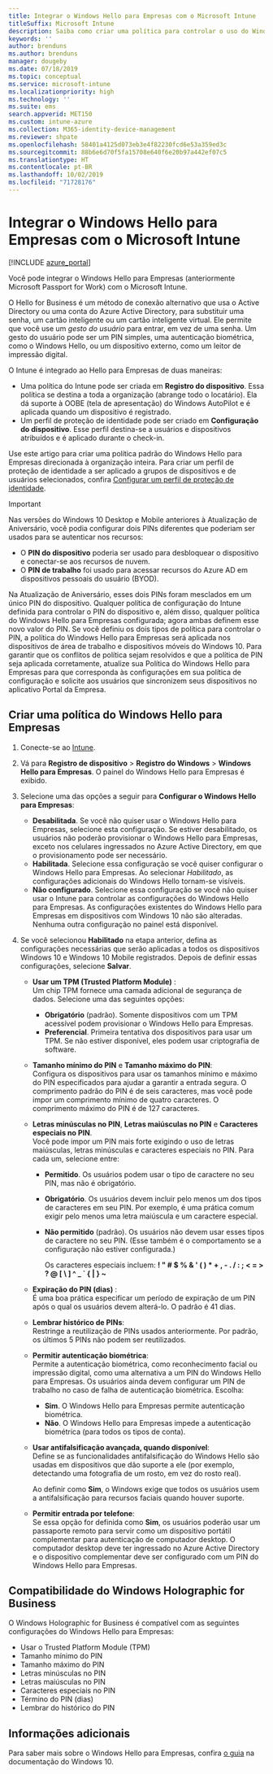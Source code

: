 ```yaml
---
title: Integrar o Windows Hello para Empresas com o Microsoft Intune
titleSuffix: Microsoft Intune
description: Saiba como criar uma política para controlar o uso do Windows Hello para Empresas em dispositivos gerenciados.
keywords: ''
author: brenduns
ms.author: brenduns
manager: dougeby
ms.date: 07/18/2019
ms.topic: conceptual
ms.service: microsoft-intune
ms.localizationpriority: high
ms.technology: ''
ms.suite: ems
search.appverid: MET150
ms.custom: intune-azure
ms.collection: M365-identity-device-management
ms.reviewer: shpate
ms.openlocfilehash: 58401a4125d073eb3e4f82230fcd6e53a359ed3c
ms.sourcegitcommit: 88b6e6d70f5fa15708e640f6e20b97a442ef07c5
ms.translationtype: HT
ms.contentlocale: pt-BR
ms.lasthandoff: 10/02/2019
ms.locfileid: "71728176"
---
```

# <a name="integrate-windows-hello-for-business-with-microsoft-intune"></a>Integrar o Windows Hello para Empresas com o Microsoft Intune  


[!INCLUDE [azure_portal](../includes/azure_portal.md)]

Você pode integrar o Windows Hello para Empresas (anteriormente Microsoft Passport for Work) com o Microsoft Intune.

 O Hello for Business é um método de conexão alternativo que usa o Active Directory ou uma conta do Azure Active Directory, para substituir uma senha, um cartão inteligente ou um cartão inteligente virtual. Ele permite que você use um *gesto do usuário* para entrar, em vez de uma senha. Um gesto do usuário pode ser um PIN simples, uma autenticação biométrica, como o Windows Hello, ou um dispositivo externo, como um leitor de impressão digital.

O Intune é integrado ao Hello para Empresas de duas maneiras:

- Uma política do Intune pode ser criada em **Registro do dispositivo**. Essa política se destina a toda a organização (abrange todo o locatário). Ela dá suporte à OOBE (tela de apresentação) do Windows AutoPilot e é aplicada quando um dispositivo é registrado. 
- Um perfil de proteção de identidade pode ser criado em **Configuração do dispositivo**. Esse perfil destina-se a usuários e dispositivos atribuídos e é aplicado durante o check-in. 

Use este artigo para criar uma política padrão do Windows Hello para Empresas direcionada à organização inteira. Para criar um perfil de proteção de identidade a ser aplicado a grupos de dispositivos e de usuários selecionados, confira [Configurar um perfil de proteção de identidade](identity-protection-configure.md).  

<!--- - You can store authentication certificates in the Windows Hello for Business key storage provider (KSP). For more information, see [Secure resource access with certificate profiles in Microsoft Intune](secure-resource-access-with-certificate-profiles.md). --->

> [!IMPORTANT]
> Nas versões do Windows 10 Desktop e Mobile anteriores à Atualização de Aniversário, você podia configurar dois PINs diferentes que poderiam ser usados para se autenticar nos recursos:
> - O **PIN do dispositivo** poderia ser usado para desbloquear o dispositivo e conectar-se aos recursos de nuvem.
> - O **PIN de trabalho** foi usado para acessar recursos do Azure AD em dispositivos pessoais do usuário (BYOD).
> 
> Na Atualização de Aniversário, esses dois PINs foram mesclados em um único PIN do dispositivo.
> Qualquer política de configuração do Intune definida para controlar o PIN do dispositivo e, além disso, qualquer política do Windows Hello para Empresas configurada; agora ambas definem esse novo valor do PIN.
> Se você definiu os dois tipos de política para controlar o PIN, a política do Windows Hello para Empresas será aplicada nos dispositivos de área de trabalho e dispositivos móveis do Windows 10.
> Para garantir que os conflitos de política sejam resolvidos e que a política de PIN seja aplicada corretamente, atualize sua Política do Windows Hello para Empresas para que corresponda às configurações em sua política de configuração e solicite aos usuários que sincronizem seus dispositivos no aplicativo Portal da Empresa.



## <a name="create-a-windows-hello-for-business-policy"></a>Criar uma política do Windows Hello para Empresas

1. Conecte-se ao [Intune](https://go.microsoft.com/fwlink/?linkid=2090973).

2. Vá para **Registro de dispositivo** > **Registro do Windows** > **Windows Hello para Empresas**. O painel do Windows Hello para Empresas é exibido.

3. Selecione uma das opções a seguir para **Configurar o Windows Hello para Empresas**:

    - **Desabilitada**. Se você não quiser usar o Windows Hello para Empresas, selecione esta configuração. Se estiver desabilitado, os usuários não poderão provisionar o Windows Hello para Empresas, exceto nos celulares ingressados no Azure Active Directory, em que o provisionamento pode ser necessário.
    - **Habilitada**. Selecione essa configuração se você quiser configurar o Windows Hello para Empresas.  Ao selecionar *Habilitado*, as configurações adicionais do Windows Hello tornam-se visíveis. 
    - **Não configurado**. Selecione essa configuração se você não quiser usar o Intune para controlar as configurações do Windows Hello para Empresas. As configurações existentes do Windows Hello para Empresas em dispositivos com Windows 10 não são alteradas. Nenhuma outra configuração no painel está disponível.

4. Se você selecionou **Habilitado** na etapa anterior, defina as configurações necessárias que serão aplicadas a todos os dispositivos Windows 10 e Windows 10 Mobile registrados. Depois de definir essas configurações, selecione **Salvar**.

   - **Usar um TPM (Trusted Platform Module)** :  
     Um chip TPM fornece uma camada adicional de segurança de dados. Selecione uma das seguintes opções:

     - **Obrigatório** (padrão). Somente dispositivos com um TPM acessível podem provisionar o Windows Hello para Empresas.
     - **Preferencial**. Primeira tentativa dos dispositivos para usar um TPM. Se não estiver disponível, eles podem usar criptografia de software.

   - **Tamanho mínimo do PIN** e **Tamanho máximo do PIN**:  
     Configura os dispositivos para usar os tamanhos mínimo e máximo do PIN especificados para ajudar a garantir a entrada segura. O comprimento padrão do PIN é de seis caracteres, mas você pode impor um comprimento mínimo de quatro caracteres. O comprimento máximo do PIN é de 127 caracteres.

   - **Letras minúsculas no PIN**, **Letras maiúsculas no PIN** e **Caracteres especiais no PIN**.  
     Você pode impor um PIN mais forte exigindo o uso de letras maiúsculas, letras minúsculas e caracteres especiais no PIN. Para cada um, selecione entre:

     - **Permitido**. Os usuários podem usar o tipo de caractere no seu PIN, mas não é obrigatório.

     - **Obrigatório**. Os usuários devem incluir pelo menos um dos tipos de caracteres em seu PIN. Por exemplo, é uma prática comum exigir pelo menos uma letra maiúscula e um caractere especial.

     - **Não permitido** (padrão). Os usuários não devem usar esses tipos de caractere no seu PIN. (Esse também é o comportamento se a configuração não estiver configurada.)   

       Os caracteres especiais incluem: **! " # $ % &amp; ' ( ) &#42; + , - . / : ; &lt; = &gt; ? @ [ \ ] ^ _ &#96; { &#124; } ~**

   - **Expiração do PIN (dias)** :  
     É uma boa prática especificar um período de expiração de um PIN após o qual os usuários devem alterá-lo. O padrão é 41 dias.

   - **Lembrar histórico de PINs**:  
     Restringe a reutilização de PINs usados anteriormente. Por padrão, os últimos 5 PINs não podem ser reutilizados.

   - **Permitir autenticação biométrica**:  
     Permite a autenticação biométrica, como reconhecimento facial ou impressão digital, como uma alternativa a um PIN do Windows Hello para Empresas. Os usuários ainda devem configurar um PIN de trabalho no caso de falha de autenticação biométrica. Escolha:

     - **Sim**. O Windows Hello para Empresas permite autenticação biométrica.
     - **Não**. O Windows Hello para Empresas impede a autenticação biométrica (para todos os tipos de conta).

   - **Usar antifalsificação avançada, quando disponível**:  
     Define se as funcionalidades antifalsificação do Windows Hello são usadas em dispositivos que dão suporte a ele (por exemplo, detectando uma fotografia de um rosto, em vez do rosto real).  

     Ao definir como **Sim**, o Windows exige que todos os usuários usem a antifalsificação para recursos faciais quando houver suporte.

   - **Permitir entrada por telefone**:  
     Se essa opção for definida como **Sim**, os usuários poderão usar um passaporte remoto para servir como um dispositivo portátil complementar para autenticação de computador desktop. O computador desktop deve ter ingressado no Azure Active Directory e o dispositivo complementar deve ser configurado com um PIN do Windows Hello para Empresas.

## <a name="windows-holographic-for-business-support"></a>Compatibilidade do Windows Holographic for Business

O Windows Holographic for Business é compatível com as seguintes configurações do Windows Hello para Empresas:

- Usar o Trusted Platform Module (TPM)
- Tamanho mínimo do PIN
- Tamanho máximo do PIN
- Letras minúsculas no PIN
- Letras maiúsculas no PIN
- Caracteres especiais no PIN
- Término do PIN (dias)
- Lembrar do histórico do PIN

## <a name="further-information"></a>Informações adicionais
Para saber mais sobre o Windows Hello para Empresas, confira [o guia](https://technet.microsoft.com/library/mt589441.aspx) na documentação do Windows 10.
